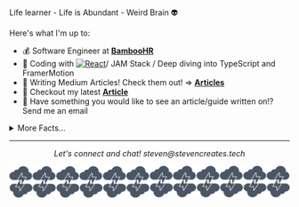


Life learner - Life is Abundant - Weird Brain :alien:

Here's what I'm up to: 

- :moneybag: Software Engineer at **[BambooHR](https://www.bamboohr.com)**
- :rocket: Coding with [![React](https://img.shields.io/badge/-React-black?style=flat&logo=react&link=https://github.com/StevenCreates)](https://github.com/StevenCreates)/ JAM Stack / Deep diving into TypeScript and FramerMotion
- :book: Writing Medium Articles! Check them out! => **[Articles](https://medium.com/@steven_creates)**
- :pencil: Checkout my latest **[Article](https://javascript.plainenglish.io/how-to-create-a-toggle-animation-with-framer-motion-and-react-20ac3dae110f)**
- :thought_balloon: Have something you would like to see an article/guide written on!? Send me an email

<details>
  <summary>More Facts...</summary>


  - I love Apex Legends **[Apex Legends](https://apex.tracker.gg/profile/xbl/LEVELxTREE)**
  - I love to draw and create :pencil2:
  - I have two incredible kids Raptor && Zephyr 
  - I also have two doggos Olive && Talula
  

  ![My github stats](https://github-readme-stats.vercel.app/api?username=StevenCreates&show_icons=true&theme=radical)
  
  <br><br>
</details>

<hr>
<p align="center">
  <i>Let's connect and chat!</i>
  <i>steven@stevencreates.tech</i>
   

![Banner](https://github.com/StevenCreates/StevenCreates/blob/master/bannercreates.png)

